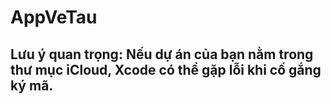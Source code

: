 # AppVeTau

## Lưu ý quan trọng: Nếu dự án của bạn nằm trong thư mục iCloud, Xcode có thể gặp lỗi khi cố gắng ký mã.
